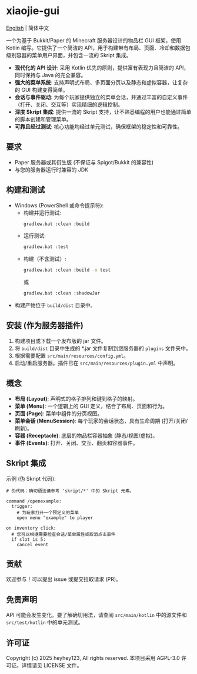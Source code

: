 # xiaojie-gui

[English](../README.md) | 简体中文

一个为基于 Bukkit/Paper 的 Minecraft 服务器设计的物品栏 GUI 框架，使用 Kotlin 编写。它提供了一个简洁的 API，用于构建带有布局、页面、冷却和数据包级别容器的菜单用户界面，并包含一流的 Skript 集成。

- **现代化的 API 设计**: 采用 Kotlin 优先的原则，提供富有表现力且简洁的 API，同时保持与 Java 的完全兼容。
- **强大的菜单系统**: 支持声明式布局、多页面分页以及静态和虚拟容器，让复杂的 GUI 构建变得简单。
- **会话与事件驱动**: 为每个玩家提供独立的菜单会话，并通过丰富的自定义事件（打开、关闭、交互等）实现精细的逻辑控制。
- **深度 Skript 集成**: 提供一流的 Skript 支持，让不熟悉编程的用户也能通过简单的脚本创建和管理菜单。
- **可靠且经过测试**: 核心功能均经过单元测试，确保框架的稳定性和可靠性。

## 要求

- Paper 服务器或其衍生版 (不保证与 Spigot/Bukkit 的兼容性)
- 与您的服务器运行时兼容的 JDK

## 构建和测试

- Windows (PowerShell 或命令提示符):
    - 构建并运行测试:
      ```bash
      gradlew.bat :clean :build
      ```
    - 运行测试:
      ```bash
      gradlew.bat :test
      ```
    - 构建（不含测试）:
      ```bash
      gradlew.bat :clean :build -x test
      ```
      或
      ```bash
      gradlew.bat :clean :shadowJar
      ```
- 构建产物位于 `build/dist` 目录中。

## 安装 (作为服务器插件)

1. 构建项目或下载一个发布版的 jar 文件。
2. 将 `build/dist` 目录中生成的 \*.jar 文件复制到您服务器的 `plugins` 文件夹中。
3. 根据需要配置 `src/main/resources/config.yml`。
4. 启动/重启服务器。插件已在 `src/main/resources/plugin.yml` 中声明。

## 概念

- **布局 (Layout)**: 声明式的格子排列和键到格子的映射。
- **菜单 (Menu)**: 一个逻辑上的 GUI 定义，结合了布局、页面和行为。
- **页面 (Page)**: 菜单中组件的分页视图。
- **菜单会话 (MenuSession)**: 每个玩家的会话状态，具有生命周期 (打开/关闭/刷新)。
- **容器 (Receptacle)**: 底层的物品栏容器抽象 (静态/视图/虚拟)。
- **事件 (Events)**: 打开、关闭、交互、翻页和容器事件。

## Skript 集成

示例 (伪 Skript 代码):
```skript
# 伪代码：确切语法请参考 'skript/*' 中的 Skript 元素。

command /openexample:
  trigger:
    # 为玩家打开一个预定义的菜单
    open menu "example" to player

on inventory click:
  # 您可以根据需要检查会话/菜单属性或取消点击事件
  if slot is 5:
    cancel event
```

## 贡献

欢迎参与！可以提出 issue 或提交拉取请求 (PR)。

## 免责声明

API 可能会发生变化。要了解确切用法，请查阅 `src/main/kotlin` 中的源文件和 `src/test/kotlin` 中的单元测试。

## 许可证

Copyright (c) 2025 heyhey123, All rights reserved.
本项目采用 AGPL-3.0 许可证。详情请见 LICENSE 文件。
